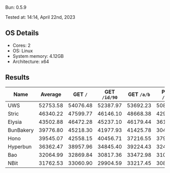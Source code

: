 Bun: 0.5.9

Tested at: 14:14, April 22nd, 2023

## OS Details
- Cores: 2
- OS: Linux
- System memory: 4.12GB
- Architecture: x64

## Results
| Name | Average | GET `/` | GET `/id/90` | GET `/a/b` | POST `/json` |
| --- | --- | --- | --- | --- | --- | 
| UWS | 52753.58 | 54076.48 | 52387.97 | 53692.23 | 50857.65 |
| Stric | 46340.22 | 47599.77 | 46146.10 | 48668.38 | 42946.63 |
| Elysia | 43502.88 | 46472.28 | 45237.10 | 46179.44 | 36122.70 |
| BunBakery | 39776.80 | 45218.30 | 41977.93 | 41425.78 | 30485.18 |
| Hono | 39545.07 | 42558.15 | 40456.71 | 37216.55 | 37948.86 |
| Hyperbun | 36362.47 | 38957.96 | 34845.40 | 39224.43 | 32422.09 |
| Bao | 32064.99 | 32869.84 | 30817.36 | 33472.98 | 31099.77 |
| NBit | 31762.53 | 33060.90 | 29904.59 | 33217.45 | 30867.19 |